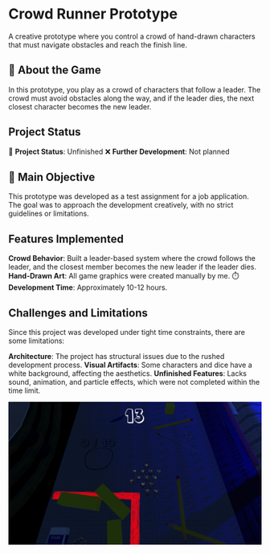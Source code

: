 # Crowd Runner Prototype
A creative prototype where you control a crowd of hand-drawn characters that must navigate obstacles and reach the finish line.

## 🎥 About the Game


In this prototype, you play as a crowd of characters that follow a leader. The crowd must avoid obstacles along the way, and if the leader dies, the next closest character becomes the new leader.

## Project Status
🚧 **Project Status**: Unfinished
❌ **Further Development**: Not planned

## 📌 Main Objective
This prototype was developed as a test assignment for a job application. The goal was to approach the development creatively, with no strict guidelines or limitations.

## Features Implemented
**Crowd Behavior**: Built a leader-based system where the crowd follows the leader, and the closest member becomes the new leader if the leader dies.
**Hand-Drawn Art**: All game graphics were created manually by me.
⏱️ **Development Time**: Approximately 10-12 hours.

## Challenges and Limitations
Since this project was developed under tight time constraints, there are some limitations:

**Architecture**: The project has structural issues due to the rushed development process.
**Visual Artifacts**: Some characters and dice have a white background, affecting the aesthetics.
**Unfinished Features**: Lacks sound, animation, and particle effects, which were not completed within the time limit.

![Image alt](https://github.com/ZeCh228/CrowdCasualGame/blob/main/Unity_8gE6b4N12j.png)
